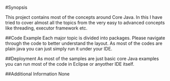 #Synopsis

This project contains most of the concepts around Core Java. In this I have tried to cover almost all the topics from the very easy to advanced concepts like threading, executor framework etc.

##Code Example
Each major topic is divided into packages. Please navigate through the code to better understand the layout. As most of the codes are plain java you can just simply run it under your IDE.

##Deployment
As most of the samples are just basic core Java examples you can run most of the code in Eclipse or anyother IDE itself.

##Additional Information
None
